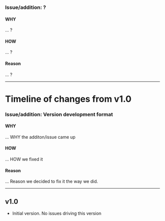 ### Issue/addition: ?
#### WHY
... ?
#### HOW
... ?
#### Reason
... ?

----

# Timeline of changes from v1.0

### Issue/addition: Version development format
#### WHY
... WHY the additon/issue came up
#### HOW
... HOW we fixed it
#### Reason
... Reason we decided to fix it the way we did.

----

## v1.0
- Initial version. No issues driving this version
